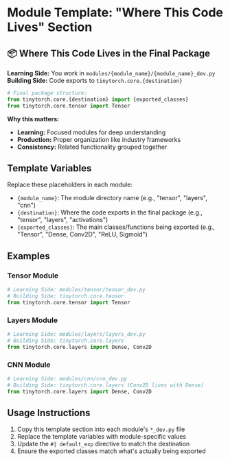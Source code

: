 # Module Template: "Where This Code Lives" Section

## 📦 Where This Code Lives in the Final Package

**Learning Side:** You work in `modules/{module_name}/{module_name}_dev.py`  
**Building Side:** Code exports to `tinytorch.core.{destination}`

```python
# Final package structure:
from tinytorch.core.{destination} import {exported_classes}
from tinytorch.core.tensor import Tensor
```

**Why this matters:**
- **Learning:** Focused modules for deep understanding
- **Production:** Proper organization like industry frameworks
- **Consistency:** Related functionality grouped together

## Template Variables

Replace these placeholders in each module:

- `{module_name}`: The module directory name (e.g., "tensor", "layers", "cnn")
- `{destination}`: Where the code exports in the final package (e.g., "tensor", "layers", "activations")
- `{exported_classes}`: The main classes/functions being exported (e.g., "Tensor", "Dense, Conv2D", "ReLU, Sigmoid")

## Examples

### Tensor Module
```python
# Learning Side: modules/tensor/tensor_dev.py
# Building Side: tinytorch.core.tensor
from tinytorch.core.tensor import Tensor
```

### Layers Module  
```python
# Learning Side: modules/layers/layers_dev.py
# Building Side: tinytorch.core.layers
from tinytorch.core.layers import Dense, Conv2D
```

### CNN Module
```python
# Learning Side: modules/cnn/cnn_dev.py
# Building Side: tinytorch.core.layers (Conv2D lives with Dense)
from tinytorch.core.layers import Dense, Conv2D
```

## Usage Instructions

1. Copy this template section into each module's `*_dev.py` file
2. Replace the template variables with module-specific values
3. Update the `#| default_exp` directive to match the destination
4. Ensure the exported classes match what's actually being exported 